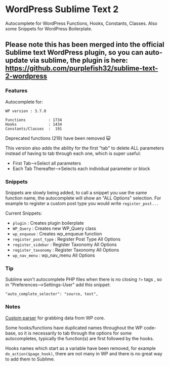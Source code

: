 # WordPress Sublime Text 2

Autocomplete for WordPress Functions, Hooks, Constants, Classes.
Also some Snippets for WordPress Boilerplate.

## Please note this has been merged into the official Sublime text WordPress plugin, so you can auto-update via sublime, the plugin is here: https://github.com/purplefish32/sublime-text-2-wordpress


### Features

Autocomplete for:

    WP version : 3.7.0

    Functions          : 1734
    Hooks              : 1434
    Constants/Classes  :  191

Deprecated functions (219) have been removed :smiley_cat:

This version also adds the ability for the first "tab" to delete ALL parameters instead of having to tab through each one, which is super useful:

- First Tab-->Select all parameters
- Each Tab Thereafter-->Selects each individual parameter or block

### Snippets

Snippets are slowly being added, to call a snippet you use the same function name, the autocomplete will show an "ALL Options" selection. For example to
register a custom post type you would write `register_post...`

Current Snippets:

 - `plugin` : Creates plugin boilerplate
 - `WP_Query` : Creates new WP_Query class
 - `wp_enqueue` : Creates wp_enqueue function
 - `register_post_type` : Register Post Type All Options
 - `register_sidebar`  : Register Taxonomy All Options
 - `register_taxonomy`  : Register Taxonomy All Options
 - `wp_nav_menu` : wp_nav_menu All Options

### Tip

Sublime won't autocomplete PHP files when there is no closing `?>` tags , so in "Preferences-->Settings-User" add this snippet:

    "auto_complete_selector": "source, text",

### Notes

[Custom parser](https://github.com/wycks/WP-Hooks/tree/gh-pages/Sublime-Parser) for grabbing data from WP core.

Some hooks/functions have duplicated names throughout the WP code-base, so it is necessarily to tab through the options for some autocompletes, typically the function(s) are first followed by the hooks.

Hooks names which start as a variable have been removed, for example `do_action($page_hook)`, there are not many in WP and there is no great way to add them to Sublime.


